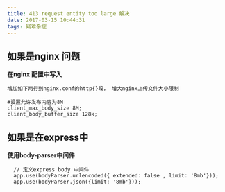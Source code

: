 ```yaml
---
title: 413 request entity too large 解决
date: 2017-03-15 10:44:31
tags: 疑难杂症
---
```


## 如果是nginx 问题
**在nginx 配置中写入**
```
增加如下两行到nginx.conf的http{}段， 增大nginx上传文件大小限制

#设置允许发布内容为8M
client_max_body_size 8M;
client_body_buffer_size 128k;
```
## 如果是在express中
**使用body-parser中间件**
```
  // 定义express body 中间件
  app.use(bodyParser.urlencoded({ extended: false , limit: '8mb'}));
  app.use(bodyParser.json({limit: '8mb'}));
```
